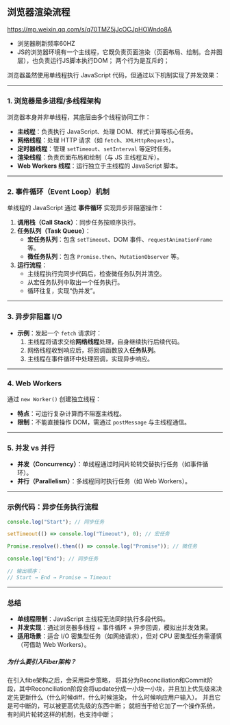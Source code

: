 
## 浏览器渲染流程

<https://mp.weixin.qq.com/s/q70TMZ5jJcOCJpHOWndo8A>

- 浏览器刷新频率60HZ
- JS的浏览器环境有一个主线程，它既负责页面渲染（页面布局、绘制。合并图层），也负责运行JS脚本执行DOM； 两个行为是互斥的；


浏览器虽然使用单线程执行 JavaScript 代码，但通过以下机制实现了并发效果：

---

### 1. **浏览器是多进程/多线程架构**
浏览器本身并非单线程，其底层由多个线程协同工作：
- **主线程**：负责执行 JavaScript、处理 DOM、样式计算等核心任务。
- **网络线程**：处理 HTTP 请求（如 `fetch`、`XMLHttpRequest`）。
- **定时器线程**：管理 `setTimeout`、`setInterval` 等定时任务。
- **渲染线程**：负责页面布局和绘制（与 JS 主线程互斥）。
- **Web Workers 线程**：运行独立于主线程的 JavaScript 脚本。

---

### 2. **事件循环（Event Loop）机制**
单线程的 JavaScript 通过 **事件循环** 实现异步非阻塞操作：
1. **调用栈（Call Stack）**：同步任务按顺序执行。
2. **任务队列（Task Queue）**：
   - **宏任务队列**：包含 `setTimeout`、DOM 事件、`requestAnimationFrame` 等。
   - **微任务队列**：包含 `Promise.then`、`MutationObserver` 等。
3. **运行流程**：
   - 主线程执行完同步代码后，检查微任务队列并清空。
   - 从宏任务队列中取出一个任务执行。
   - 循环往复，实现“伪并发”。

---

### 3. **异步非阻塞 I/O**
- **示例**：发起一个 `fetch` 请求时：
  1. 主线程将请求交给**网络线程**处理，自身继续执行后续代码。
  2. 网络线程收到响应后，将回调函数放入**任务队列**。
  3. 主线程在事件循环中处理回调，实现异步响应。

---

### 4. **Web Workers**
通过 `new Worker()` 创建独立线程：
- **特点**：可运行复杂计算而不阻塞主线程。
- **限制**：不能直接操作 DOM，需通过 `postMessage` 与主线程通信。

---

### 5. **并发 vs 并行**
- **并发（Concurrency）**：单线程通过时间片轮转交替执行任务（如事件循环）。
- **并行（Parallelism）**：多线程同时执行任务（如 Web Workers）。

---

### 示例代码：异步任务执行流程
```javascript
console.log("Start"); // 同步任务

setTimeout(() => console.log("Timeout"), 0); // 宏任务

Promise.resolve().then(() => console.log("Promise")); // 微任务

console.log("End"); // 同步任务

// 输出顺序：
// Start → End → Promise → Timeout
```

---

### 总结
- **单线程限制**：JavaScript 主线程无法同时执行多段代码。
- **并发实现**：通过浏览器多线程 + 事件循环 + 异步回调，模拟出并发效果。
- **适用场景**：适合 I/O 密集型任务（如网络请求），但对 CPU 密集型任务需谨慎（可借助 Web Workers）。

##### 为什么要引入Fiber架构？

在引入fibe架构之后，会采用异步策略，
将其分为Reconciliation和Commit阶段，其中Reconciliation阶段会将update分成一小块一小块，并且加上优先级来决定先更新什么（什么时候diff，什么时候渲染， 什么时候响应用户输入）。
并且它是可中断的，可以被更高优先级的东西中断；
就相当于给它加了一个操作系统，有时间片轮转这样的机制，也支持中断；

